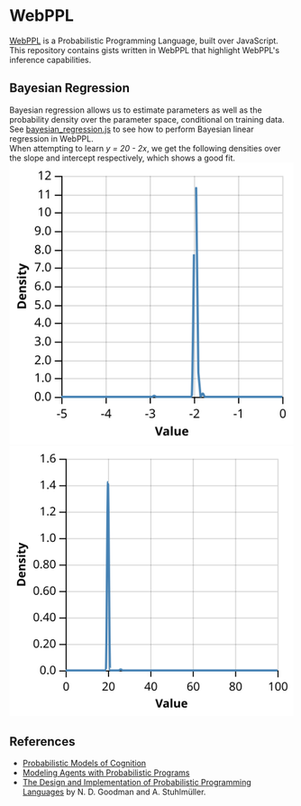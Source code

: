 # WebPPL
[WebPPL](http://webppl.org) is a Probabilistic Programming Language, built over JavaScript. This repository contains gists written in WebPPL that highlight WebPPL's inference capabilities.

## Bayesian Regression
Bayesian regression allows us to estimate parameters as well as the probability density over the parameter space, conditional on training data.
See [bayesian_regression.js](bayesian_regression.js) to see how to perform Bayesian linear regression in WebPPL.  
When attempting to learn *y = 20 - 2x*, we get the following densities over the slope and intercept respectively, which shows a good fit.
![](bayesian_regression_slope.svg)
![](bayesian_regression_intercept.svg)

## References
* [Probabilistic Models of Cognition](https://probmods.org/)  
* [Modeling Agents with Probabilistic Programs](https://agentmodels.org/)  
* [The Design and Implementation of Probabilistic Programming Languages](http://dippl.org) by N. D. Goodman and A. Stuhlmüller.
